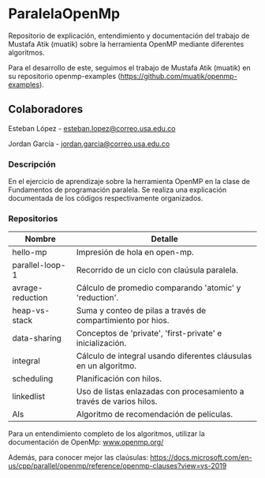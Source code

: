 # ParalelaOpenMp
Repositorio de explicación, entendimiento y documentación del trabajo de Mustafa Atik (muatik) sobre la herramienta OpenMP mediante diferentes algoritmos.

Para el desarrollo de este, seguimos el trabajo de Mustafa Atik (muatik) en su repositorio openmp-examples (https://github.com/muatik/openmp-examples).

## Colaboradores
Esteban López - esteban.lopez@correo.usa.edu.co

Jordan García - jordan.garcia@correo.usa.edu.co 

### Descripción 
En el ejercicio de aprendizaje sobre la herramienta OpenMP en la clase de Fundamentos de programación paralela.
Se realiza una explicación documentada de los códigos respectivamente organizados.

### Repositorios
| Nombre           | Detalle                                                            |
|------------------|-----------------------------------------------------------------   |
| hello-mp         | Impresión de hola en open-mp.                                      |
| parallel-loop-1  | Recorrido de un ciclo con claúsula paralela.                       |
| avrage-reduction | Cálculo de promedio comparando 'atomic' y 'reduction'.             |
| heap-vs-stack    | Suma y conteo de pilas a través de compartimiento por hios.        |
| data-sharing     | Conceptos de 'private', 'first-private' e inicialización.          |
| integral         | Cálculo de integral usando diferentes cláusulas en un algoritmo.   |
| scheduling       | Planificación con hilos.                                           |
| linkedlist       | Uso de listas enlazadas con procesamiento a través de varios hilos.|
| Als              | Algoritmo de recomendación de películas.                           |

Para un entendimiento completo de los algoritmos, utilizar la documentación de OpenMp: www.openmp.org/

Además, para conocer mejor las claúsulas: https://docs.microsoft.com/en-us/cpp/parallel/openmp/reference/openmp-clauses?view=vs-2019

